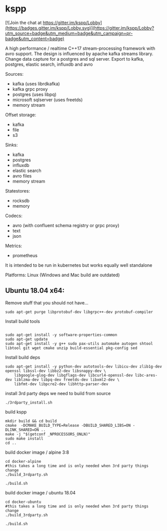 kspp
=========

[![Join the chat at https://gitter.im/kspp/Lobby](https://badges.gitter.im/kspp/Lobby.svg)](https://gitter.im/kspp/Lobby?utm_source=badge&utm_medium=badge&utm_campaign=pr-badge&utm_content=badge)

A high performance / realtime C++17 stream-processing framework with avro support. The design is influenced by apache kafka streams library. Change data capture for a postgres and sql server. Export to kafka, postgres, elastic search, influxdb and avro

Sources:
- kafka (uses librdkafka)
- kafka grpc proxy 
- postgres (uses libpq)
- microsoft sqlserver (uses freetds) 
- memory stream

Offset storage:
- kafka
- file
- s3
 
Sinks:
- kafka
- postgres
- influxdb
- elastic search
- avro files
- memory stream

Statestores:
- rocksdb
- memory

Codecs:
- avro (with confluent schema registry or grpc proxy)
- text
- json

Metrics:
- prometheus

It is intended to be run in kubernetes but works equally well standalone

Platforms: Linux (Windows and Mac build are outdated)


## Ubuntu 18.04 x64:

Remove stuff that you should not have...
```
sudo apt-get purge libprotobuf-dev libgrpc++-dev protobuf-compiler
```

Install build tools
```

sudo apt-get install -y software-properties-common
sudo apt-get update
sudo apt-get install -y g++ sudo pax-utils automake autogen shtool libtool git wget cmake unzip build-essential pkg-config sed 
```

Install build deps
```
sudo apt-get install -y python-dev autotools-dev libicu-dev zlib1g-dev openssl libssl-dev libbz2-dev libsnappy-dev \
    libgoogle-glog-dev libgflags-dev libcurl4-openssl-dev libc-ares-dev liblzma-dev libpq-dev freetds-dev libxml2-dev \
    libfmt-dev libpcre2-dev libhttp-parser-dev

```

install 3rd party deps we need to build from source
```
./3rdparty_install.sh 

```

build kspp
```
mkdir build && cd build
cmake  -DCMAKE_BUILD_TYPE=Release -DBUILD_SHARED_LIBS=ON -DLINK_SHARED=ON ..
make -j "$(getconf _NPROCESSORS_ONLN)"
sudo make install
cd ..
```

build docker image / alpine 3:8
```
cd docker-alpine
#this takes a long time and is only needed when 3rd party things change
./build_3rdparty.sh

./build.sh
```

build docker image / ubuntu 18.04
```
cd docker-ubuntu
#this takes a long time and is only needed when 3rd party things change
./build_3rdparty.sh

./build.sh
```


